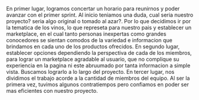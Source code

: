 En primer lugar, logramos concertar un horario para reunirnos y poder avanzar con el primer sprint. Al inicio teniamos una duda, cual seria nuestro proyecto? seria algo original o tomado al azar?. Por lo que decidimos ir por la tematica de los vinos, lo que represeta para nuestro pais y establecer un marketplace, en el cual tanto personas inexpertas como grandes conocedores se sientan comodos de la variedad e informacion que brindamos en cada uno de los productos ofrecidos.
En segundo lugar, establecer opciones dependiendo la perspectiva de cada de los miembros, para lograr un marketplace agradable al usuario, que no complique su experiencia en la pagina ni este abruumado por tanta informacion a simple vista. Buscamos lograrlo a lo largo del proyecto.
En tercer lugar, nos dividimos el trabajo acorde a la cantidad de miembros del equipo. Al ser la primera vez, tuvimos algunos contratiempos pero confiamos en poder ser mas eficientes con nuestro proyecto.
